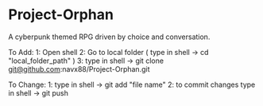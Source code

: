 # Project-Orphan
A cyberpunk themed RPG driven by choice and conversation.

To Add: 
1: Open shell
2: Go to local folder ( type in shell -> cd "local_folder_path" )
3: type in shell -> git clone git@github.com:navx88/Project-Orphan.git

To Change: 
1: type in shell -> git add "file name"
2: to commit changes type in shell -> git push

